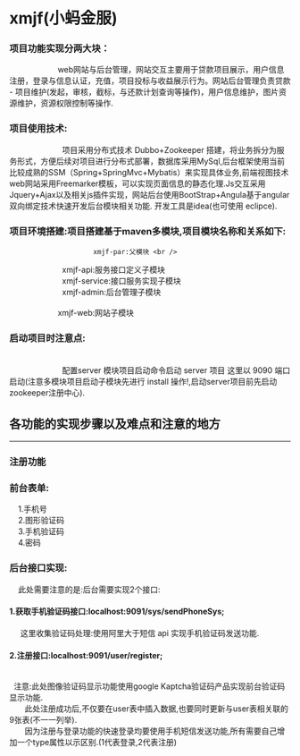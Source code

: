 xmjf(小蚂金服)
================================

### 项目功能实现分两大块：<br />  
                         web网站与后台管理，网站交互主要用于贷款项目展示，用户信息注册，登录与信息认证，充值，项目投标与收益展示行为。网站后台管理负责贷款 - 项目维护(发起，审核，截标，与还款计划查询等操作)，用户信息维护，图片资源维护，资源权限控制等操作.

### 项目使用技术:<br />  
                         项目采用分布式技术 Dubbo+Zookeeper 搭建，将业务拆分为服务形式，方便后续对项目进行分布式部署，数据库采用MySql,后台框架使用当前比较成熟的SSM（Spring+SpringMvc+Mybatis）来实现具体业务,前端视图技术web网站采用Freemarker模板，可以实现页面信息的静态化理.Js交互采用           Jquery+Ajax以及相关js插件实现，网站后台使用BootStrap+Angula基于angular双向绑定技术快速开发后台模块相关功能. 开发工具是idea(也可使用 eclipce).

### 项目环境搭建:项目搭建基于maven多模块,项目模块名称和关系如下:<br />

                         xmjf-par:父模块 <br />  
                         xmjf-api:服务接口定义子模块<br />
                         xmjf-service:接口服务实现子模块<br />  
                         xmjf-admin:后台管理子模块<br />  
                         xmjf-web:网站子模块
                        
### 启动项目时注意点:<br />  
                         配置server 模块项目启动命令启动 server 项目 这里以 9090 端口启动(注意多模块项目启动子模块先进行 install 操作!,启动server项目前先启动zookeeper注册中心).
## 各功能的实现步骤以及难点和注意的地方
----------------------------------------------------------
### 注册功能

  ### 前台表单:<br />
     1.手机号<br />
     2.图形验证码<br/>
     3.手机验证码<br/>
     4.密码<br/>
  ### 后台接口实现:<br />
     此处需要注意的是:后台需要实现2个接口:<br/>
#### 1.获取手机验证码接口:localhost:9091/sys/sendPhoneSys;<br/>
      这里收集验证码处理:使用阿里大于短信 api 实现手机验证码发送功能.<br />
#### 2.注册接口:localhost:9091/user/register;<br />  
   注意:此处图像验证码显示功能使用google Kaptcha验证码产品实现前台验证码显示功能.<br />
        此处注册成功后,不仅要在user表中插入数据,也要同时更新与user表相关联的9张表(不一一列举).<br />
        因为注册与登录功能的快速登录均要使用手机短信发送功能,所有需要自己增加一个type属性以示区别.(1代表登录,2代表注册)
     
   


